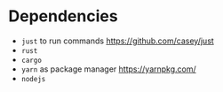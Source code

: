 # Dependencies
* `just` to run commands https://github.com/casey/just
* `rust`
* `cargo`
* `yarn` as package manager https://yarnpkg.com/
* `nodejs`